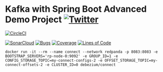 # Kafka with Spring Boot Advanced Demo Project [![Twitter](https://img.shields.io/twitter/follow/piotr_minkowski.svg?style=social&logo=twitter&label=Follow%20Me)](https://twitter.com/piotr_minkowski)

[![CircleCI](https://circleci.com/gh/piomin/sample-spring-kafka-datamesh.svg?style=svg)](https://circleci.com/gh/piomin/sample-spring-kafka-datamesh)

[![SonarCloud](https://sonarcloud.io/images/project_badges/sonarcloud-black.svg)](https://sonarcloud.io/dashboard?id=piomin_sample-spring-kafka-datamesh)
[![Bugs](https://sonarcloud.io/api/project_badges/measure?project=piomin_sample-spring-kafka-datamesh&metric=bugs)](https://sonarcloud.io/dashboard?id=piomin_sample-spring-kafka-datamesh)
[![Coverage](https://sonarcloud.io/api/project_badges/measure?project=piomin_sample-spring-kafka-datamesh&metric=coverage)](https://sonarcloud.io/dashboard?id=piomin_sample-spring-kafka-datamesh)
[![Lines of Code](https://sonarcloud.io/api/project_badges/measure?project=piomin_sample-spring-kafka-datamesh&metric=ncloc)](https://sonarcloud.io/dashboard?id=piomin_sample-spring-kafka-datamesh)

```shell
docker run -it --rm --name connect --network redpanda -p 8083:8083 -e BOOTSTRAP_SERVERS='rp-node-0:9092' -e GROUP_ID=1 -e CONFIG_STORAGE_TOPIC=my-connect-configs-2 -e OFFSET_STORAGE_TOPIC=my-connect-offsets-2 -e CLUSTER_ID=0 debezium/connect
```
